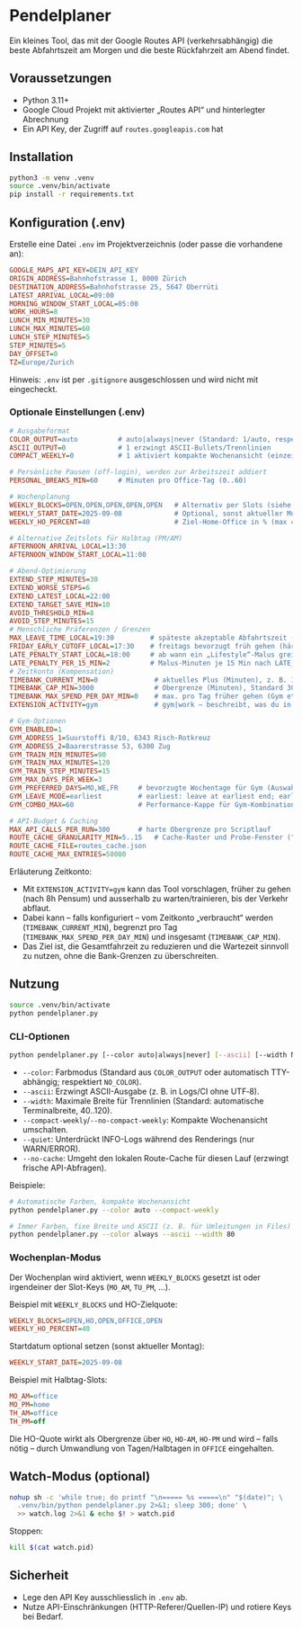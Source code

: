 # Pendelplaner

Ein kleines Tool, das mit der Google Routes API (verkehrsabhängig) die beste Abfahrtszeit am Morgen und die beste Rückfahrzeit am Abend findet.

## Voraussetzungen
- Python 3.11+
- Google Cloud Projekt mit aktivierter „Routes API“ und hinterlegter Abrechnung
- Ein API Key, der Zugriff auf `routes.googleapis.com` hat

## Installation
```bash
python3 -m venv .venv
source .venv/bin/activate
pip install -r requirements.txt
```

## Konfiguration (.env)
Erstelle eine Datei `.env` im Projektverzeichnis (oder passe die vorhandene an):
```ini
GOOGLE_MAPS_API_KEY=DEIN_API_KEY
ORIGIN_ADDRESS=Bahnhofstrasse 1, 8000 Zürich
DESTINATION_ADDRESS=Bahnhofstrasse 25, 5647 Oberrüti
LATEST_ARRIVAL_LOCAL=09:00
MORNING_WINDOW_START_LOCAL=05:00
WORK_HOURS=8
LUNCH_MIN_MINUTES=30
LUNCH_MAX_MINUTES=60
LUNCH_STEP_MINUTES=5
STEP_MINUTES=5
DAY_OFFSET=0
TZ=Europe/Zurich
```
Hinweis: `.env` ist per `.gitignore` ausgeschlossen und wird nicht mit eingecheckt.

### Optionale Einstellungen (.env)
```ini
# Ausgabeformat
COLOR_OUTPUT=auto          # auto|always|never (Standard: 1/auto, respektiert NO_COLOR)
ASCII_OUTPUT=0             # 1 erzwingt ASCII-Bullets/Trennlinien
COMPACT_WEEKLY=0           # 1 aktiviert kompakte Wochenansicht (einzeilige Tageszusammenfassung)

# Persönliche Pausen (off-login), werden zur Arbeitszeit addiert
PERSONAL_BREAKS_MIN=60     # Minuten pro Office-Tag (0..60)

# Wochenplanung
WEEKLY_BLOCKS=OPEN,OPEN,OPEN,OPEN,OPEN   # Alternativ per Slots (siehe unten)
WEEKLY_START_DATE=2025-09-08             # Optional, sonst aktueller Montag
WEEKLY_HO_PERCENT=40                     # Ziel-Home-Office in % (max 40)

# Alternative Zeitslots für Halbtag (PM/AM)
AFTERNOON_ARRIVAL_LOCAL=13:30
AFTERNOON_WINDOW_START_LOCAL=11:00

# Abend-Optimierung
EXTEND_STEP_MINUTES=30
EXTEND_WORSE_STEPS=6
EXTEND_LATEST_LOCAL=22:00
EXTEND_TARGET_SAVE_MIN=10
AVOID_THRESHOLD_MIN=8
AVOID_STEP_MINUTES=15
# Menschliche Präferenzen / Grenzen
MAX_LEAVE_TIME_LOCAL=19:30         # späteste akzeptable Abfahrtszeit (hartes Tageslimit)
FRIDAY_EARLY_CUTOFF_LOCAL=17:30    # freitags bevorzugt früh gehen (härteste Schranke gewinnt)
LATE_PENALTY_START_LOCAL=18:00     # ab wann ein „Lifestyle“-Malus greift
LATE_PENALTY_PER_15_MIN=2          # Malus-Minuten je 15 Min nach LATE_PENALTY_START_LOCAL
# Zeitkonto (Kompensation)
TIMEBANK_CURRENT_MIN=0              # aktuelles Plus (Minuten), z. B. 120 für +2h
TIMEBANK_CAP_MIN=3000               # Obergrenze (Minuten), Standard 3000 (=50h)
TIMEBANK_MAX_SPEND_PER_DAY_MIN=0    # max. pro Tag früher gehen (Gym etc.), 0 = unbegrenzt
EXTENSION_ACTIVITY=gym              # gym|work – beschreibt, was du in der Extra-/Wartezeit machst

# Gym-Optionen
GYM_ENABLED=1
GYM_ADDRESS_1=Suurstoffi 8/10, 6343 Risch-Rotkreuz
GYM_ADDRESS_2=Baarerstrasse 53, 6300 Zug
GYM_TRAIN_MIN_MINUTES=90
GYM_TRAIN_MAX_MINUTES=120
GYM_TRAIN_STEP_MINUTES=15
GYM_MAX_DAYS_PER_WEEK=3
GYM_PREFERRED_DAYS=MO,WE,FR     # bevorzugte Wochentage für Gym (Auswahl priorisiert)
GYM_LEAVE_MODE=earliest         # earliest: leave at earliest end; early: allow leaving earlier using timebank
GYM_COMBO_MAX=60                # Performance-Kappe für Gym-Kombinationen pro Tag

# API-Budget & Caching
MAX_API_CALLS_PER_RUN=300       # harte Obergrenze pro Scriptlauf
ROUTE_CACHE_GRANULARITY_MIN=5..15   # Cache-Raster und Probe-Fenster ("Bucket..ProbeWindow" in Minuten)
ROUTE_CACHE_FILE=routes_cache.json
ROUTE_CACHE_MAX_ENTRIES=50000
```

Erläuterung Zeitkonto:
- Mit `EXTENSION_ACTIVITY=gym` kann das Tool vorschlagen, früher zu gehen (nach 8h Pensum) und ausserhalb zu warten/trainieren, bis der Verkehr abflaut.
- Dabei kann – falls konfiguriert – vom Zeitkonto „verbraucht“ werden (`TIMEBANK_CURRENT_MIN`), begrenzt pro Tag (`TIMEBANK_MAX_SPEND_PER_DAY_MIN`) und insgesamt (`TIMEBANK_CAP_MIN`).
- Das Ziel ist, die Gesamtfahrzeit zu reduzieren und die Wartezeit sinnvoll zu nutzen, ohne die Bank-Grenzen zu überschreiten.


## Nutzung
```bash
source .venv/bin/activate
python pendelplaner.py
```

### CLI-Optionen
```bash
python pendelplaner.py [--color auto|always|never] [--ascii] [--width N] [--compact-weekly|--no-compact-weekly] [--quiet] [--no-cache]
```
- `--color`: Farbmodus (Standard aus `COLOR_OUTPUT` oder automatisch TTY-abhängig; respektiert `NO_COLOR`).
- `--ascii`: Erzwingt ASCII-Ausgabe (z. B. in Logs/CI ohne UTF‑8).
- `--width`: Maximale Breite für Trennlinien (Standard: automatische Terminalbreite, 40..120).
- `--compact-weekly`/`--no-compact-weekly`: Kompakte Wochenansicht umschalten.
- `--quiet`: Unterdrückt INFO-Logs während des Renderings (nur WARN/ERROR).
- `--no-cache`: Umgeht den lokalen Route-Cache für diesen Lauf (erzwingt frische API-Abfragen).

Beispiele:
```bash
# Automatische Farben, kompakte Wochenansicht
python pendelplaner.py --color auto --compact-weekly

# Immer Farben, fixe Breite und ASCII (z. B. für Umleitungen in Files)
python pendelplaner.py --color always --ascii --width 80
```

### Wochenplan-Modus
Der Wochenplan wird aktiviert, wenn `WEEKLY_BLOCKS` gesetzt ist oder irgendeiner der Slot-Keys (`MO_AM`, `TU_PM`, …).

Beispiel mit `WEEKLY_BLOCKS` und HO-Zielquote:
```ini
WEEKLY_BLOCKS=OPEN,HO,OPEN,OFFICE,OPEN
WEEKLY_HO_PERCENT=40
```
Startdatum optional setzen (sonst aktueller Montag):
```ini
WEEKLY_START_DATE=2025-09-08
```
Beispiel mit Halbtag-Slots:
```ini
MO_AM=office
MO_PM=home
TH_AM=office
TH_PM=off
```
Die HO-Quote wirkt als Obergrenze über `HO`, `HO-AM`, `HO-PM` und wird – falls nötig – durch Umwandlung von Tagen/Halbtagen in `OFFICE` eingehalten.

## Watch-Modus (optional)
```bash
nohup sh -c 'while true; do printf "\n===== %s =====\n" "$(date)"; \
  .venv/bin/python pendelplaner.py 2>&1; sleep 300; done' \
  >> watch.log 2>&1 & echo $! > watch.pid
```
Stoppen:
```bash
kill $(cat watch.pid)
```

## Sicherheit
- Lege den API Key ausschliesslich in `.env` ab.
- Nutze API-Einschränkungen (HTTP-Referer/Quellen-IP) und rotiere Keys bei Bedarf.

